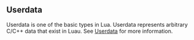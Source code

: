 ## Userdata

Userdata is one of the basic types in Lua. Userdata represents arbitrary C/C++ data that exist in Luau. See [Userdata](https://www.lua.org/pil/28.1.html) for more information.
